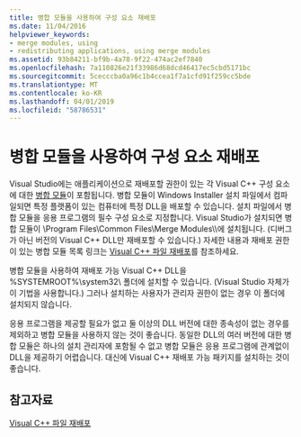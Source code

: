 ```yaml
---
title: 병합 모듈을 사용하여 구성 요소 재배포
ms.date: 11/04/2016
helpviewer_keywords:
- merge modules, using
- redistributing applications, using merge modules
ms.assetid: 93b84211-bf9b-4a78-9f22-474ac2ef7840
ms.openlocfilehash: 7a110826e21f33986d68dcd46417ec5cbd5171bc
ms.sourcegitcommit: 5cecccba0a96c1b4ccea1f7a1cfd91f259cc5bde
ms.translationtype: MT
ms.contentlocale: ko-KR
ms.lasthandoff: 04/01/2019
ms.locfileid: "58786531"
---
```

# <a name="redistributing-components-by-using-merge-modules"></a>병합 모듈을 사용하여 구성 요소 재배포

Visual Studio에는 애플리케이션으로 재배포할 권한이 있는 각 Visual C++ 구성 요소에 대한 [병합 모듈](/windows/desktop/Msi/about-merge-modules)이 포함됩니다. 병합 모듈이 Windows Installer 설치 파일에서 컴파일되면 특정 플랫폼이 있는 컴퓨터에 특정 DLL을 배포할 수 있습니다. 설치 파일에서 병합 모듈을 응용 프로그램의 필수 구성 요소로 지정합니다. Visual Studio가 설치되면 병합 모듈이 \Program Files\Common Files\Merge Modules\\\에 설치됩니다. (디버그가 아닌 버전의 Visual C++ DLL만 재배포할 수 있습니다.) 자세한 내용과 재배포 권한이 있는 병합 모듈 목록 링크는 [Visual C++ 파일 재배포](redistributing-visual-cpp-files.md)를 참조하세요.

병합 모듈을 사용하여 재배포 가능 Visual C++ DLL을 %SYSTEMROOT%\system32\ 폴더에 설치할 수 있습니다. (Visual Studio 자체가 이 기법을 사용합니다.) 그러나 설치하는 사용자가 관리자 권한이 없는 경우 이 폴더에 설치되지 않습니다.

응용 프로그램을 제공할 필요가 없고 둘 이상의 DLL 버전에 대한 종속성이 없는 경우를 제외하고 병합 모듈을 사용하지 않는 것이 좋습니다. 동일한 DLL의 여러 버전에 대한 병합 모듈은 하나의 설치 관리자에 포함될 수 없고 병합 모듈은 응용 프로그램에 관계없이 DLL을 제공하기 어렵습니다. 대신에 Visual C++ 재배포 가능 패키지를 설치하는 것이 좋습니다.

## <a name="see-also"></a>참고자료

[Visual C++ 파일 재배포](redistributing-visual-cpp-files.md)
